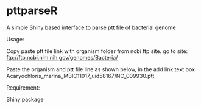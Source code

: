 pttparseR
=========

A simple Shiny based interface to parse ptt file of bacterial genome

Usage:

Copy paste ptt file link with organism folder from ncbi ftp site.
go to site: ftp://ftp.ncbi.nlm.nih.gov/genomes/Bacteria/

Paste the organism and ptt file line as shown below, in the add link text box
Acaryochloris_marina_MBIC11017_uid58167/NC_009930.ptt

Requirement:

Shiny package
